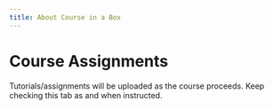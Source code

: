 ```yaml
---
title: About Course in a Box
---
```


# Course Assignments

Tutorials/assignments will be uploaded as the course proceeds. Keep checking this tab as and when instructed.
